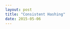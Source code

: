 ```yaml
---
layout: post
title: "Consistent Hashing"
date: 2015-05-06
---
```


<style>body {text-align: justify}</style>
